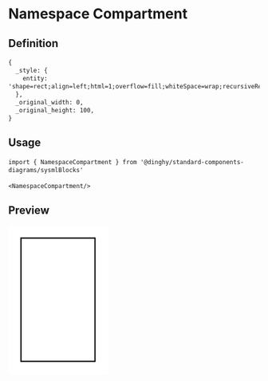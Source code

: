 # Namespace Compartment

## Definition

```
{
  _style: { 
    entity: 'shape=rect;align=left;html=1;overflow=fill;whiteSpace=wrap;recursiveResize=0;',
  },
  _original_width: 0,
  _original_height: 100,
}
```

## Usage

```
import { NamespaceCompartment } from '@dinghy/standard-components-diagrams/sysmlBlocks'

<NamespaceCompartment/>
```

## Preview

<img src="./namespace-compartment.png" width="200"/>
